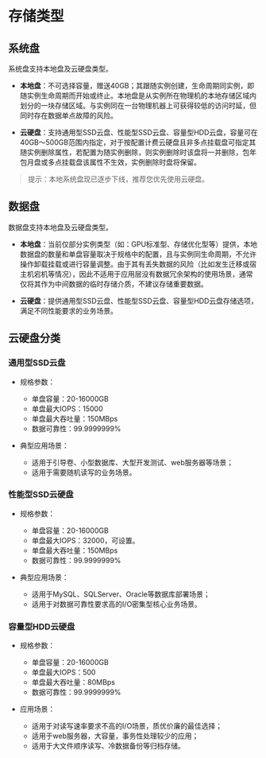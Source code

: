 # 存储类型

## 系统盘

系统盘支持本地盘及云硬盘类型。

* **本地盘**：不可选择容量，赠送40GB；其跟随实例创建，生命周期同实例，即随实例生命周期而开始或终止。本地盘是从实例所在物理机的本地存储区域内划分的一块存储区域。与实例同在一台物理机器上可获得较低的访问时延，但同时存在数据单点故障的风险。

* **云硬盘**：支持通用型SSD云盘、性能型SSD云盘、容量型HDD云盘，容量可在40GB～500GB范围内指定，对于按配置计费云硬盘且非多点挂载盘可指定其随实例删除属性，若配置为随实例删除，则实例删除时该盘将一并删除，包年包月盘或多点挂载盘该属性不生效，实例删除时盘将保留。

>提示：本地系统盘现已逐步下线，推荐您优先使用云硬盘。

## 数据盘

数据盘支持本地盘及云硬盘类型。

* **本地盘**：当前仅部分实例类型（如：GPU标准型、存储优化型等）提供，本地数据盘的数量和单盘容量取决于规格中的配置，且与实例同生命周期，不允许操作卸载挂载或进行容量调整。由于其有丢失数据的风险（比如发生迁移或宿主机宕机等情况），因此不适用于应用层没有数据冗余架构的使用场景，通常仅将其作为中间数据的临时存储介质，不建议存储重要数据。

* **云硬盘**：提供通用型SSD云盘、性能型SSD云盘、容量型HDD云盘存储选项，满足不同性能要求的业务场景。

## 云硬盘分类
### 通用型SSD云盘
* 规格参数：
  * 单盘容量：20-16000GB
  * 单盘最大IOPS：15000
  * 单盘最大吞吐量：150MBps
  * 数据可靠性：99.9999999%
  
* 典型应用场景：
  * 适用于引导卷、小型数据库、大型开发测试、web服务器等场景；
  * 适用于需要随机读写的业务场景。

### 性能型SSD云硬盘
* 规格参数：
  * 单盘容量：20-16000GB
  * 单盘最大IOPS：32000，可设置。
  * 单盘最大吞吐量：150MBps
  * 数据可靠性：99.9999999%

* 典型应用场景：
  * 适用于MySQL、SQLServer、Oracle等数据库部署场景；
  * 适用于对数据可靠性要求高的I/O密集型核心业务场景。

### 容量型HDD云硬盘
* 规格参数：
  * 单盘容量：20-16000GB
  * 单盘最大IOPS：500
  * 单盘最大吞吐量：80MBps
  * 数据可靠性：99.9999999%
  
* 应用场景：
  * 适用于对读写速率要求不高的I/O场景，质优价廉的最佳选择；
  * 适用于web服务器，大容量，事务性处理较少的应用；
  * 适用于大文件顺序读写、冷数据备份等归档存储。


